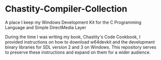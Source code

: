 # Chastity-Compiler-Collection

A place I keep my Windows Development Kit for the C Programming Language and Simple DirectMedia Layer

During the time I was writing my book, Chastity's Code Cookbook, I provided instructions on how to download w64devkit and the development binary libraries for SDL version 2 and 3 on Windows. This repository serves to preserve these instructions and expand on them for a wider audience.
